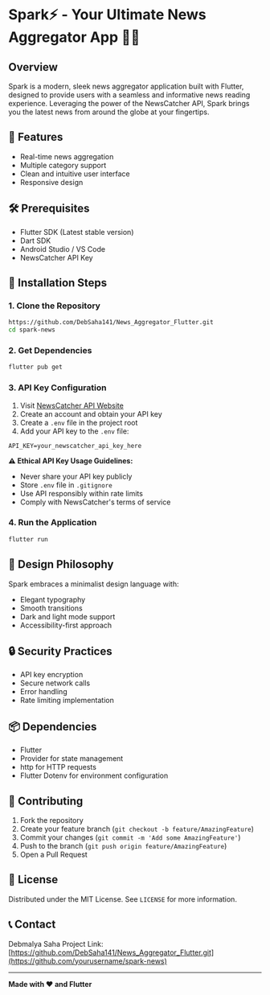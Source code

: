  # Spark⚡ - Your Ultimate News Aggregator App 📰💥


## Overview
Spark is a modern, sleek news aggregator application built with Flutter, designed to provide users with a seamless and informative news reading experience. Leveraging the power of the NewsCatcher API, Spark brings you the latest news from around the globe at your fingertips.


## 🌟 Features
- Real-time news aggregation
- Multiple category support
- Clean and intuitive user interface
- Responsive design


## 🛠 Prerequisites
- Flutter SDK (Latest stable version)
- Dart SDK
- Android Studio / VS Code
- NewsCatcher API Key


## 🔧 Installation Steps


### 1. Clone the Repository
```bash
https://github.com/DebSaha141/News_Aggregator_Flutter.git
cd spark-news
```


### 2. Get Dependencies
```bash
flutter pub get
```


### 3. API Key Configuration
1. Visit [NewsCatcher API Website](https://newscatcherapi.com/)
2. Create an account and obtain your API key
3. Create a `.env` file in the project root
4. Add your API key to the `.env` file:
```
API_KEY=your_newscatcher_api_key_here
```


**⚠️ Ethical API Key Usage Guidelines:**
- Never share your API key publicly
- Store `.env` file in `.gitignore`
- Use API responsibly within rate limits
- Comply with NewsCatcher's terms of service


### 4. Run the Application
```bash
flutter run
```


## 🎨 Design Philosophy
Spark embraces a minimalist design language with:
- Elegant typography
- Smooth transitions
- Dark and light mode support
- Accessibility-first approach


## 🔒 Security Practices
- API key encryption
- Secure network calls
- Error handling
- Rate limiting implementation


## 📦 Dependencies
- Flutter
- Provider for state management
- http for HTTP requests
- Flutter Dotenv for environment configuration


## 🤝 Contributing
1. Fork the repository
2. Create your feature branch (`git checkout -b feature/AmazingFeature`)
3. Commit your changes (`git commit -m 'Add some AmazingFeature'`)
4. Push to the branch (`git push origin feature/AmazingFeature`)
5. Open a Pull Request


## 📄 License
Distributed under the MIT License. See `LICENSE` for more information.


## 📞 Contact
Debmalya Saha
Project Link: [https://github.com/DebSaha141/News_Aggregator_Flutter.git](https://github.com/yourusername/spark-news)


---


**Made with ❤️ and Flutter**
